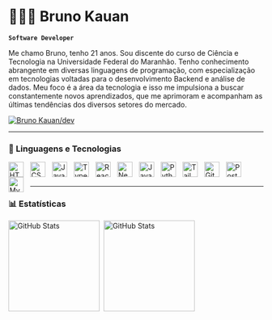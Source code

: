 # 👨🏻‍💻 Bruno Kauan

**`Software Developer`**

Me chamo Bruno, tenho 21 anos. Sou discente do curso de Ciência e Tecnologia na Universidade Federal do Maranhão. Tenho conhecimento abrangente em diversas linguagens de programação, com especialização em tecnologias voltadas para o desenvolvimento Backend e análise de dados. Meu foco é a área da tecnologia e isso me impulsiona a buscar constantemente novos aprendizados, que me aprimoram e acompanham as últimas tendências dos diversos setores do mercado.

<p align="left">
    <a href="https://www.linkedin.com/in/bruno-kauan-rodrigues-silva-180a48233/">
        <img 
            alt="Bruno Kauan/dev" 
            title="LinkedIn" 
            src="https://custom-icon-badges.demolab.com/badge/LinkedIn-E1AD0E?style=for-the-badge&logo=linkedin&logoColor=white&labelColor=C79600"
        />
    </a>
</p>

---

### 🤖 Linguagens e Tecnologias

<img align="left" alt="HTML" title="HTML" width="30px" style="padding-right: 10px;" src="https://cdn.jsdelivr.net/gh/devicons/devicon@latest/icons/html5/html5-original.svg" />
<img align="left" alt="CSS" title="CSS" width="30px" style="padding-right: 10px;" src="https://cdn.jsdelivr.net/gh/devicons/devicon@latest/icons/css3/css3-original.svg" />
<img align="left" alt="JavaScript" title="JavaScript" width="30px" style="padding-right: 10px;" src="https://cdn.jsdelivr.net/gh/devicons/devicon@latest/icons/javascript/javascript-original.svg" />
<img align="left" alt="TypeScript" title="TypeScript" width="30px" style="padding-right: 10px;" src="https://cdn.jsdelivr.net/gh/devicons/devicon@latest/icons/typescript/typescript-original.svg" />
<img align="left" alt="React" title="React" width="30px" style="padding-right: 10px;" src="https://cdn.jsdelivr.net/gh/devicons/devicon@latest/icons/react/react-original.svg" />
<img align="left" alt="Next.js" title="Next.js" width="30px" style="padding-right: 10px;" src="https://cdn.jsdelivr.net/gh/devicons/devicon@latest/icons/nextjs/nextjs-original.svg" />
<img align="left" alt="Java" title="Java" width="30px" style="padding-right: 10px;" src="https://cdn.jsdelivr.net/gh/devicons/devicon@latest/icons/java/java-original.svg" />
<img align="left" alt="Python" title="Python" width="30px" style="padding-right: 10px;" src="https://cdn.jsdelivr.net/gh/devicons/devicon@latest/icons/python/python-original.svg" />
<img align="left" alt="Tailwind" title="Tailwind" width="30px" style="padding-right: 10px;" src="https://cdn.jsdelivr.net/gh/devicons/devicon@latest/icons/tailwindcss/tailwindcss-original.svg" />
<img align="left" alt="Git" title="Git" width="30px" style="padding-right: 10px;" src="https://cdn.jsdelivr.net/gh/devicons/devicon@latest/icons/git/git-original.svg" />
<img align="left" alt="PostgreSQL" title="PostgreSQL" width="30px" style="padding-right: 10px;" src="https://cdn.jsdelivr.net/gh/devicons/devicon@latest/icons/postgresql/postgresql-original.svg" />
<img align="left" alt="MySQL" title="MySQL" width="30px" style="padding-right: 10px;" src="https://cdn.jsdelivr.net/gh/devicons/devicon@latest/icons/mysql/mysql-original.svg" />

<br/>
<br/>

---

### 📊 Estatísticas

<p align="left" style="display: flex; flex-direction: row;">
  <img 
    alt="GitHub Stats" 
    height="180" 
    src="https://github-readme-stats.vercel.app/api?username=bkauan099&show_icons=true&theme=tokyonight&include_all_commits=true&locale=pt-br" 
  />
    &nbsp;&nbsp;
  <img 
    alt="GitHub Stats" 
    height="180" 
    src="https://github-readme-stats.vercel.app/api/top-langs/?username=bkauan099&theme=tokyonight&layout=compact&custom_title=Tecnologias&langs_count=9" 
  />
</p>
